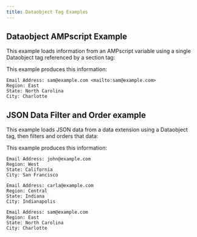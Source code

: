 ```yaml
---
title: Dataobject Tag Examples
---
```


## Dataobject AMPscript Example

This example loads information from an AMPscript variable using a single Dataobject tag referenced by a section tag:

<gist data-gist="https://gist.github.com/ryanwilliamsET/ce6db97d79cb818bb80dcae7963b7c24.js"></gist>

This example produces this information:

```
Email Address: sam@example.com <mailto:sam@example.com>
Region: East
State: North Carolina
City: Charlotte
```

## JSON Data Filter and Order example

This example loads JSON data from a data extension using a Dataobject tag, then filters and orders that data:

<gist data-gist="https://gist.github.com/ryanwilliamsET/7176e798bf350588509993101bf243c7.js"></gist>

This example produces this information:
```
Email Address: john@example.com
Region: West
State: California
City: San Francisco
```
```
Email Address: carla@example.com
Region: Central
State: Indiana
City: Indianapolis
```
```
Email Address: sam@example.com
Region: East
State: North Carolina
City: Charlotte
```
